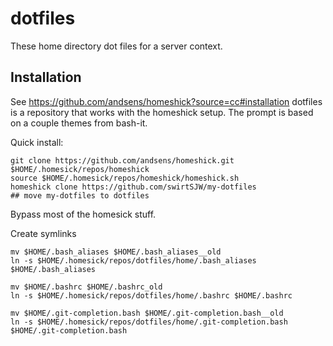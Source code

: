 dotfiles
========

These home directory dot files for a server context.

## Installation

See https://github.com/andsens/homeshick?source=cc#installation
dotfiles is a repository that works with the homeshick setup. The prompt is based on a couple themes from bash-it.

Quick install:

```
git clone https://github.com/andsens/homeshick.git $HOME/.homesick/repos/homeshick
source $HOME/.homesick/repos/homeshick/homeshick.sh
homeshick clone https://github.com/swirtSJW/my-dotfiles 
## move my-dotfiles to dotfiles

```

Bypass most of the homesick stuff.

Create symlinks

```
mv $HOME/.bash_aliases $HOME/.bash_aliases__old
ln -s $HOME/.homesick/repos/dotfiles/home/.bash_aliases $HOME/.bash_aliases

mv $HOME/.bashrc $HOME/.bashrc_old
ln -s $HOME/.homesick/repos/dotfiles/home/.bashrc $HOME/.bashrc

mv $HOME/.git-completion.bash $HOME/.git-completion.bash__old
ln -s $HOME/.homesick/repos/dotfiles/home/.git-completion.bash $HOME/.git-completion.bash




```
